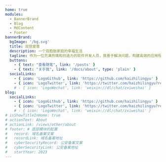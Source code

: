 ```yaml
---
home: true
modules:
  - BannerBrand
  - Blog
  - MdContent
  - Footer
bannerBrand:
  bgImage: '/bg.svg'
  title: 双倍爱意
  description: 一个双胞胎家庭的幸福生活
  tagline: 作为一位充满热情和创造力的软件开发人员，我善于解决问题，构建高效的应用程序。拥有广泛的技术知识和经验，擅长前后端开发和数据库管理。我积极参与团队合作，不断学习并应用最新技术。作为父亲，家庭对我至关重要，两个宝贝儿子带给我无限快乐和责任感。我是一位乐观、勤奋的开发者，相信技术可以改变世界。✨💻👨‍💻😊
  buttons:
    - { text: "查看随笔", link: '/posts' }
    - { text: "关于我", link: '/docs/about', type: 'plain' }
  socialLinks:
    - { icon: 'LogoGithub', link: 'https://github.com/haizhilingyu' }
    - { icon: 'LogoTwitter', link: 'https://twitter.com/haizhilingyu?ref_src=twsrc%5Etfw' }
    # - { icon: 'LogoWechat', link: 'weixin://dl/chat/zxiweihai' }
blog:
  socialLinks:
    - { icon: 'LogoGithub', link: 'https://github.com/haizhilingyu' }
    - { icon: 'LogoTwitter', link: 'https://twitter.com/haizhilingyu?ref_src=twsrc%5Etfw' }
    # - { icon: 'LogoWechat', link: 'weixin://dl/chat/zxiweihai' }
# isShowTitleInHome: true
# actionText: About
# actionLink: /views/other/about
# footer: # 底部模块的配置
#   record: 域名备案文案
#   recordLink: 域名备案地址
#   cyberSecurityRecord: 公安备案文案
#   cyberSecurityLink: 公安备案地址
#   startYear: 2023
---
```

<!-- 
## 快速开始

**npx**

```bash
# 初始化，并选择 2.x
npx @vuepress-reco/theme-cli init
```

**npm**

```bash
# 初始化，并选择 2.x
npm install @vuepress-reco/theme-cli@1.0.7 -g
theme-cli init
```

**yarn**

```bash
# 初始化，并选择 2.x
yarn global add @vuepress-reco/theme-cli@1.0.7
theme-cli init
``` -->
